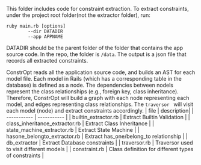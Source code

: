 This folder includes code for constraint extraction.
To extract constraints, under the project root folder(not the extractor folder), run:
```
ruby main.rb [options]
        --dir DATADIR
        --app APPNAME
```
DATADIR should be the parent folder of the folder that contains the app source code.
In the repo, the folder is `/data`.
The output is a json file that records all extracted constraints.

ConstrOpt reads all the application source code, and builds an AST for each model file. Each model in Rails (which has a corresponding table in the database) is defined as a node. The dependencies between nodels represent the class relationships (e.g., foreign key, class inheritance). Therefore, ConstrOpt will build a graph with each node representing each model, and edges representing class relationships. The `traversor ` will visit each model (node) and extract constraints accordingly.
| file | description|
| ----------- | ----------- |
| builtin_extractor.rb | Extract Builtin Validation |
| class_inheritance_extractor.rb | Extract Class Inheritance |
| state_machine_extractor.rb | Extract State Machine |
| hasone_belongto_extractor.rb | Extract has_one/belong_to relationship |
| db_extractor | Extract Database constraints |
| traversor.rb | Traversor used to visit different models |
| constraint.rb | Class definition for different types of constraints |